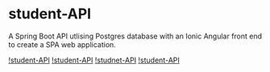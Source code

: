 # student-API
A Spring Boot API utlising Postgres database with an Ionic Angular front end to create a SPA web application.

[!student-API](https://github.com/AlexMcLean123/student-API/blob/master/frontend/tabs/src/screenshots/view.png)
[!student-API](https://github.com/AlexMcLean123/student-API/blob/master/frontend/tabs/src/screenshots/add.png)
[!studnet-API](https://github.com/AlexMcLean123/student-API/blob/master/frontend/tabs/src/screenshots/edit.png)
[!student-API](https://github.com/AlexMcLean123/student-API/blob/master/frontend/tabs/src/screenshots/modal.png)
